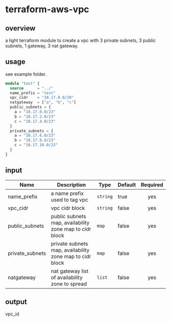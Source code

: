 # terraform-aws-vpc

## overview
a light terraform module to create a vpc with 3 private subnets, 3 public subnets, 1 gateway, 3 nat gateway.

## usage
see example folder.
```tf
module "test" {
  source      = "../"
  name_prefix = "test"
  vpc_cidr    = "10.17.0.0/20"
  natgateway  = ["a", "b", "c"]
  public_subnets = {
    a = "10.17.0.0/23"
    b = "10.17.2.0/23"
    c = "10.17.4.0/23"
  }
  private_subnets = {
    a = "10.17.6.0/23"
    b = "10.17.8.0/23"
    c = "10.17.10.0/23"
  }
}
```

## input
| Name | Description | Type | Default | Required |
|------|-------------|------|---------|:--------:|
| name_prefix | a name prefix used to tag vpc | `string` | true | yes |
| vpc_cidr | vpc cidr block | `string` | false | yes |
| public_subnets | public subnets map, availability zone map to cidr block | `map` | false | yes |
| private_subnets | private subnets map, availability zone map to cidr block | `map` | false | yes |
| natgateway | nat gateway list of availability zone to spread | `list` | false | yes |

## output
vpc_id
